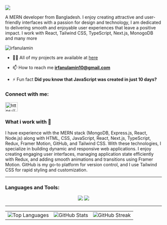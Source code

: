 <a href="https://github.com/Irfanulamin/Irfanulamin">
<img src="https://i.ibb.co.com/dJhq24J/Hello-my-name-is-Irfan-irfanulamin10-gmail-com-3.png" />
</a>
<p align="left">A  MERN developer from Bangladesh. I enjoy creating attractive and user-friendly interfaces with a passion for design and technology,
I am dedicated to delivering smooth and enjoyable user experiences that leave a positive impact. I work with React, Tailwind CSS, TypeScript, Next.js, MonogoDB and many more</p>

<p align="left"> <img src="https://komarev.com/ghpvc/?username=irfanulamin&label=Profile%20views&color=0e75b6&style=flat" alt="irfanulamin" /> </p>

- 👨‍💻 All of my projects are available at [here](https://irfanul-amin.vercel.app/)

- 📫 How to reach me **irfanulamin10@gmail.com**

- ⚡ Fun fact **Did you know that JavaScript was created in just 10 days?**

<h3 align="left">Connect with me:</h3>
<p align="left">
    <p align="left">
<a href="https://www.linkedin.com/in/irfanul-amin-218b37278/" target="blank"><img align="center" src="https://raw.githubusercontent.com/rahuldkjain/github-profile-readme-generator/master/src/images/icons/Social/linked-in-alt.svg" alt="https://www.linkedin.com/in/irfanul-amin-218b37278/" height="30" width="40" /></a>
</p>
</p>
<ht/>
<h3 align="left">What i work with 🔧</h3>
<p> I have experience with the MERN stack (MongoDB, Express.js, React, Node.js) along with HTML, CSS, JavaScript, React, Next.js, TypeScript, Redux, Framer Motion, GitHub, and Tailwind CSS. With these technologies, I specialize in building dynamic and responsive web applications. I enjoy creating engaging user interfaces, managing application state efficiently with Redux, and adding smooth animations and transitions using Framer Motion. GitHub is my go-to platform for version control, and I use Tailwind CSS for rapid styling and customization.</p>
<hr/>
<h3 align="left">Languages and Tools:</h3>
<div align="center">
    <img src="https://skillicons.dev/icons?i=react,bootstrap,html,css,vscode,github,figma,tailwind,git" />
    <img src="https://skillicons.dev/icons?i=nodejs,javascript,typescript,express,firebase,mongodb,nextjs,redux" /><br>
</div>

<hr/>
 <table border="0" cellspacing="10" cellpadding="0">
        <tr>
            <td><img src="https://github-readme-stats.vercel.app/api/top-langs?username=irfanulamin&show_icons=true&locale=en&layout=compact" alt="Top Languages"></td>
            <td><img src="https://github-readme-stats.vercel.app/api?username=irfanulamin&show_icons=true&locale=en" alt="GitHub Stats"></td>
            <td><img src="https://github-readme-streak-stats.herokuapp.com/?user=irfanulamin" alt="GitHub Streak"></td>
        </tr>
 </table>

